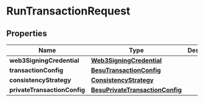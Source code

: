 
# RunTransactionRequest

## Properties
Name | Type | Description | Notes
------------ | ------------- | ------------- | -------------
**web3SigningCredential** | [**Web3SigningCredential**](Web3SigningCredential.md) |  | 
**transactionConfig** | [**BesuTransactionConfig**](BesuTransactionConfig.md) |  | 
**consistencyStrategy** | [**ConsistencyStrategy**](ConsistencyStrategy.md) |  | 
**privateTransactionConfig** | [**BesuPrivateTransactionConfig**](BesuPrivateTransactionConfig.md) |  |  [optional]



